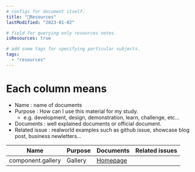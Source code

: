 ```yaml
---
# configs for document itself.
title: "🚚Resources"
lastModified: "2023-01-02"

# field for querying only resources notes.
isResources: true

# add some tags for specifying particular subjects.
tags:
  - "resources"
---
```

# Each column means
- Name : name of documents
- Purpose : How can I use this material for my study.
	- e.g. development, design, demonstration, learn, challenge, etc...
- Documents : well explained documents or official document.
- Related issue : realworld examples such as github issue, showcase blog post, business newletters...

| Name              | Purpose | Documents | Related issues |
| ----------------- | ------- | --------- | -------------- |
| component.gallery | Gallery | [Homepage](https://component.gallery/)          |                |
